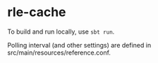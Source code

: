 # rle-cache

To build and run locally, use `sbt run`.

Polling interval (and other settings) are defined in src/main/resources/reference.conf.
